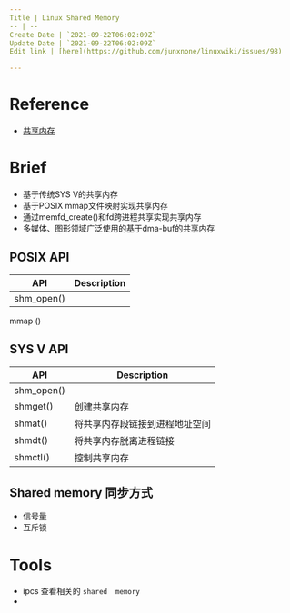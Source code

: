 ```yaml
---
Title | Linux Shared Memory
-- | --
Create Date | `2021-09-22T06:02:09Z`
Update Date | `2021-09-22T06:02:09Z`
Edit link | [here](https://github.com/junxnone/linuxwiki/issues/98)

---
```

# Reference
- [共享内存](https://cloud.tencent.com/developer/article/1536272)

# Brief
- 基于传统SYS V的共享内存
- 基于POSIX mmap文件映射实现共享内存
- 通过memfd_create()和fd跨进程共享实现共享内存
- 多媒体、图形领域广泛使用的基于dma-buf的共享内存
## POSIX API

API | Description
-- | --
shm_open() | 
mmap () 

## SYS V API
API | Description
-- | --
shm_open() | 
shmget() | 创建共享内存
shmat() |将共享内存段链接到进程地址空间
shmdt() |将共享内存脱离进程链接
shmctl() | 控制共享内存

## Shared memory 同步方式
- 信号量
- 互斥锁

# Tools

- ipcs 查看相关的 `shared  memory`
- 
